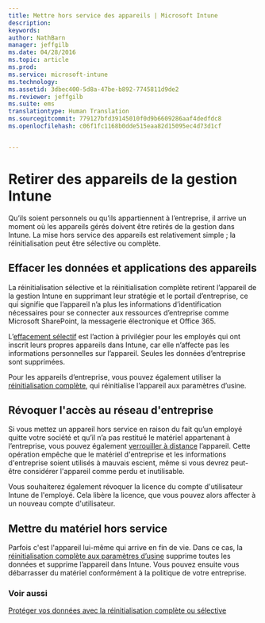 ```yaml
---
title: Mettre hors service des appareils | Microsoft Intune
description: 
keywords: 
author: NathBarn
manager: jeffgilb
ms.date: 04/28/2016
ms.topic: article
ms.prod: 
ms.service: microsoft-intune
ms.technology: 
ms.assetid: 3dbec400-5d8a-47be-b892-7745811d9de2
ms.reviewer: jeffgilb
ms.suite: ems
translationtype: Human Translation
ms.sourcegitcommit: 779127bfd39145010f0d9b6609286aaf4dedfdc8
ms.openlocfilehash: c06f1fc1168b0dde515eaa82d15095ec4d73d1cf


---
```


# Retirer des appareils de la gestion Intune

Qu’ils soient personnels ou qu’ils appartiennent à l’entreprise, il arrive un moment où les appareils gérés doivent être retirés de la gestion dans Intune. La mise hors service des appareils est relativement simple ; la réinitialisation peut être sélective ou complète.
## Effacer les données et applications des appareils
La réinitialisation sélective et la réinitialisation complète retirent l’appareil de la gestion Intune en supprimant leur stratégie et le portail d’entreprise, ce qui signifie que l’appareil n’a plus les informations d’identification nécessaires pour se connecter aux ressources d’entreprise comme Microsoft SharePoint, la messagerie électronique et Office 365.

L’[effacement sélectif](use-remote-wipe-to-help-protect-data-using-microsoft-intune.md#selective-wipe) est l’action à privilégier pour les employés qui ont inscrit leurs propres appareils dans Intune, car elle n’affecte pas les informations personnelles sur l’appareil. Seules les données d’entreprise sont supprimées.

Pour les appareils d’entreprise, vous pouvez également utiliser la [réinitialisation complète](use-remote-wipe-to-help-protect-data-using-microsoft-intune.md#full-wipe), qui réinitialise l’appareil aux paramètres d’usine.

## Révoquer l'accès au réseau d'entreprise
Si vous mettez un appareil hors service en raison du fait qu’un employé quitte votre société et qu’il n’a pas restitué le matériel appartenant à l’entreprise, vous pouvez également [verrouiller à distance](use-remote-lock-and-passcode-reset-in-microsoft-intune.md) l’appareil. Cette opération empêche que le matériel d'entreprise et les informations d'entreprise soient utilisés à mauvais escient, même si vous devrez peut-être considérer l'appareil comme perdu et inutilisable.

Vous souhaiterez également révoquer la licence du compte d'utilisateur Intune de l'employé. Cela libère la licence, que vous pouvez alors affecter à un nouveau compte d'utilisateur.

## Mettre du matériel hors service
Parfois c'est l'appareil lui-même qui arrive en fin de vie. Dans ce cas, la [réinitialisation complète aux paramètres d’usine](use-remote-wipe-to-help-protect-data-using-microsoft-intune.md) supprime toutes les données et supprime l’appareil dans Intune. Vous pouvez ensuite vous débarrasser du matériel conformément à la politique de votre entreprise.

### Voir aussi
[Protéger vos données avec la réinitialisation complète ou sélective](use-remote-wipe-to-help-protect-data-using-microsoft-intune.md)



<!--HONumber=Jul16_HO3-->


